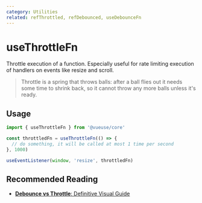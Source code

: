 ```yaml
---
category: Utilities
related: refThrottled, refDebounced, useDebounceFn
---
```


# useThrottleFn

Throttle execution of a function. Especially useful for rate limiting execution of handlers on events like resize and scroll.

> Throttle is a spring that throws balls: after a ball flies out it needs some time to shrink back, so it cannot throw any more balls unless it's ready.

## Usage

```js
import { useThrottleFn } from '@vueuse/core'

const throttledFn = useThrottleFn(() => {
  // do something, it will be called at most 1 time per second
}, 1000)

useEventListener(window, 'resize', throttledFn)
```

## Recommended Reading

- [**Debounce vs Throttle**: Definitive Visual Guide](https://redd.one/blog/debounce-vs-throttle)

